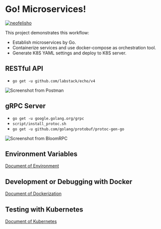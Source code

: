 # Go! Microservices!

[![neofelisho](https://circleci.com/gh/neofelisho/go-microservices.svg?style=svg)](https://app.circleci.com/pipelines/github/neofelisho/go-microservices)

This project demonstrates this workflow:

- Establish microservices by Go.
- Containerize services and use docker-compose as orchestration tool. 
- Generate K8S YAML settings and deploy to K8S server.

## RESTful API

- `go get -u github.com/labstack/echo/v4`

![Screenshot from Postman](https://user-images.githubusercontent.com/13026209/82154525-bf4a7400-9898-11ea-8db1-0d61f649a624.png)

## gRPC Server

- `go get -u google.golang.org/grpc`
- `script/install_protoc.sh`
- `go get -u github.com/golang/protobuf/protoc-gen-go`

![Screenshot from BloomRPC](https://user-images.githubusercontent.com/13026209/82154562-e9039b00-9898-11ea-8bef-f7ee476e39c2.png)

## Environment Variables

[Document of Environment](env/README_env.md)

## Development or Debugging with Docker

[Document of Dockerization](docker/README_docker.md)

## Testing with Kubernetes

[Document of Kubernetes](k8s/README_k8s.md)

